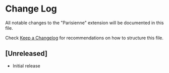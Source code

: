 # Change Log

All notable changes to the "Parisienne" extension will be documented in this file.

Check [Keep a Changelog](http://keepachangelog.com/) for recommendations on how to structure this file.

## [Unreleased]

- Initial release
